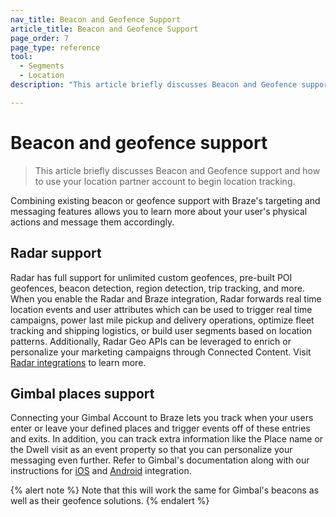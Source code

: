 ```yaml
---
nav_title: Beacon and Geofence Support
article_title: Beacon and Geofence Support
page_order: 7
page_type: reference
tool: 
  - Segments
  - Location
description: "This article briefly discusses Beacon and Geofence support and how to use your location partner account to begin location tracking."

---
```


# Beacon and geofence support

> This article briefly discusses Beacon and Geofence support and how to use your location partner account to begin location tracking.

Combining existing beacon or geofence support with Braze's targeting and messaging features allows you to learn more about your user's physical actions and message them accordingly.

## Radar support

Radar has full support for unlimited custom geofences, pre-built POI geofences, beacon detection, region detection, trip tracking, and more. When you enable the Radar and Braze integration, Radar forwards real time location events and user attributes which can be used to trigger real time campaigns, power last mile pickup and delivery operations, optimize fleet tracking and shipping logistics, or build user segments based on location patterns. Additionally, Radar Geo APIs can be leveraged to enrich or personalize your marketing campaigns through Connected Content. Visit [Radar integrations]({{site.baseurl}}/partners/message_personalization/location/radar/#radar) to learn more.

## Gimbal places support

Connecting your Gimbal Account to Braze lets you track when your users enter or leave your defined places and trigger events off of these entries and exits. In addition, you can track extra information like the Place name or the Dwell visit as an event property so that you can personalize your messaging even further. Refer to Gimbal's documentation along with our instructions for [iOS][1] and [Android][2] integration. 

{% alert note %}
Note that this will work the same for Gimbal's beacons as well as their geofence solutions.
{% endalert %}

[1]: {{site.baseurl}}/developer_guide/platform_integration_guides/ios/advanced_use_cases/beacon_integration/
[2]: {{site.baseurl}}/developer_guide/platform_integration_guides/android/advanced_use_cases/beacon_integration/#beacon-integration

